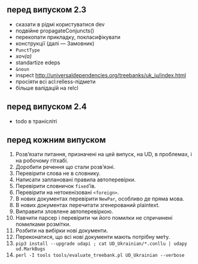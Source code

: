 ## перед випуском 2.3
- сказати в рідмі користуватися dev
- подвійне propagateConjuncts()
- перекопати прикладку, покласифікувати
- конструкції (далі — Замовник)
- `PunctType`
- _хоч(а)_
- standartize edeps
- `&noun`
- inspect http://universaldependencies.org/treebanks/uk_iu/index.html
- просіяти всі acl:relless-підмети
- більше валідацій на relcl


## перед випуском 2.4
- todo в транісліті


## перед кожним випуском
1. Розв’язати питання, призначені на цей випуск, на UD, в проблемах, і на робочому гітхабі.
1. Доробити речення що стали розв’язні.
1. Перевірити слова не в словнику.
1. Написати заплановані правила автоперевірки.
1. Перевірити словничок `fixed`’ів.
1. Перевірити на нетокенізовані `<foreign>`.
1. В нових документах перевірити `NewPar`, особливо де пряма мова.
1. В нових документах перечитати згенерований plaintext.
1. Виправити зловлене автоперевіркою.
1. Навчити парсер і перевірити чи його помилки не спричинені помилками розмітки.
1. Розбити на вибірки нові документи.
1. Переконатися, що всі нові документи мають потрібну ме́ту.
1. `pip3 install --upgrade udapi ; cat UD_Ukrainian/*.conllu | udapy ud.MarkBugs`
1. `perl -I tools tools/evaluate_treebank.pl UD_Ukrainian --verbose`
